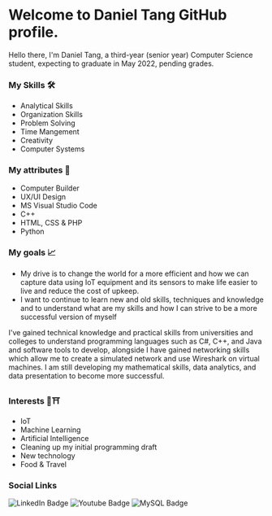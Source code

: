 # Welcome to  Daniel Tang GitHub profile.

Hello there, I'm Daniel Tang, a third-year (senior year) Computer Science student, expecting to graduate in May 2022, pending grades.

### My Skills 🛠
* Analytical Skills
* Organization Skills
* Problem Solving
* Time Mangement
* Creativity
* Computer Systems

### My attributes 🔧 
* Computer Builder
* UX/UI Design
* MS Visual Studio Code
* C++
* HTML, CSS & PHP
* Python

### My goals 📈
* My drive is to change the world for a more efficient and how we can capture data using IoT equipment and its sensors to make life easier to live and reduce the cost of upkeep.
* I want to continue to learn new and old skills, techniques and knowledge and to understand what are my skills and how I can strive to be a more successful version of myself

I've gained technical knowledge and practical skills from universities and colleges to understand programming languages such as C#, C++, and Java and software tools to develop, alongside I have gained networking skills which allow me to create a simulated network and use Wireshark on virtual machines. I am still developing my mathematical skills, data analytics, and data presentation to become more successful.

### Interests 📱⛩
* IoT
* Machine Learning
* Artificial Intelligence
* Cleaning up my initial programming draft
* New technology
* Food & Travel

### Social Links
<div id="badges">
  <img src="https://img.shields.io/badge/LinkedIn-blue?style=for-the-badge&logo=linkedin&logoColor=white" alt="LinkedIn Badge"/>
  <img src="https://img.shields.io/badge/YouTube-red?style=for-the-badge&logo=youtube&logoColor=white" alt="Youtube Badge"/>
  <img src="https://img.shields.io/badge/mysql-%2300f.svg?style=for-the-badge&logo=mysql&logoColor=white" alt="MySQL Badge"/>
</div>
